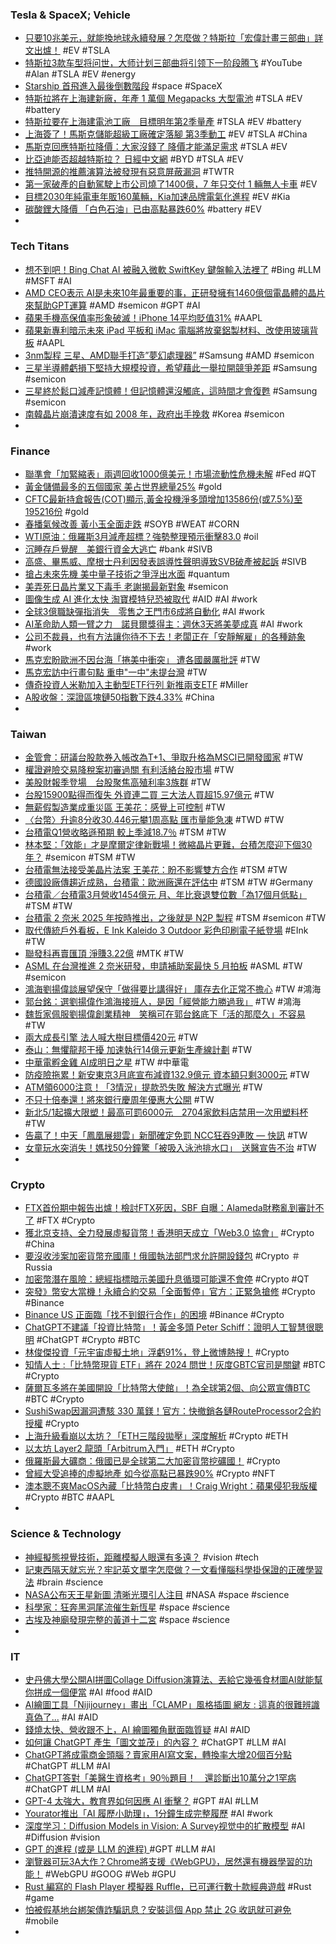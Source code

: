 ### Tesla & SpaceX; Vehicle
- [只要10兆美元，就能換地球永續發展？怎麼做？特斯拉「宏偉計畫三部曲」詳文出爐！](https://www.bnext.com.tw/article/74718/tesla-master-plan-3-230407) #EV #TSLA
- [特斯拉3款车型将问世，大师计划三部曲将引领下一阶段腾飞](https://www.youtube.com/watch?v=--WSokW0l38) #YouTube #Alan #TSLA #EV #energy
- [Starship 首飛進入最後倒數階段](https://chinese.engadget.com/spacex-will-conduct-a-starship-launch-rehearsal-next-week-020009687.html) #space #SpaceX
- [特斯拉將在上海建新廠，年產 1 萬個 Megapacks 大型電池](https://technews.tw/2023/04/10/tesla-megafactory-shanghai-battery-megapack/) #TSLA #EV #battery
- [特斯拉要在上海建電池工廠　目標明年第2季量產](https://tw.nextapple.com/international/20230409/4E1BED30D4D939D7930EB4F59DE7D739) #TSLA #EV #battery
- [上海簽了！馬斯克儲能超級工廠確定落腳 第3季動工](https://m.cnyes.com/news/id/5139931) #EV #TSLA #China
- [馬斯克回應特斯拉降價：大家沒錢了 降價才能滿足需求](https://news.xfastest.com/tesla/126319/tesla-price/) #TSLA #EV
- [比亞迪能否超越特斯拉？  日經中文網](https://zh.cn.nikkei.com/china/ccompany/51995-2023-04-10-05-00-36.html) #BYD #TSLA #EV
- [推特開源的推薦演算法被發現有惡意屏蔽漏洞](https://www.ithome.com.tw/news/156311) #TWTR
- [第一家破產的自動駕駛上市公司燒了1400億，7 年只交付 1 輛無人卡車](https://www.techbang.com/posts/104476-the-first-bankrupt-self-driving-public-company-burned-9) #EV
- [目標2030年純電車年販160萬輛，Kia加速品牌電氣化進程](https://news.u-car.com.tw/news/article/74488) #EV #Kia
- [碳酸鋰大降價 「白色石油」已由高點暴跌60%](https://m.cnyes.com/news/id/5139407) #battery #EV
-
### Tech Titans
- [想不到吧！Bing Chat AI 被融入微軟 SwiftKey 鍵盤輸入法裡了](https://www.kocpc.com.tw/archives/487202) #Bing #LLM #MSFT #AI
- [AMD CEO表示 AI是未來10年最重要的事，正研發擁有1460億個電晶體的晶片來幫助GPT運算](https://www.techbang.com/posts/105067-amd-is-developing-hundreds-of-billions-of-transistor-chips-ai) #AMD #semicon #GPT #AI
- [蘋果手機高保值率形象破滅！iPhone 14平均貶值31%](https://news.xfastest.com/apple/126307/蘋果手機高保值率形象破滅！iphone-14平均貶值31/) #AAPL
- [蘋果新專利暗示未來 iPad 平板和 iMac 電腦將放棄鋁製材料、改使用玻璃背板](https://www.techbang.com/posts/105038-apples-new-patent-granted-hinting-at-the-use-of-glass-backs) #AAPL
- [3nm製程 三星、AMD聯手打造”夢幻處理器”](https://news.xfastest.com/samsung/126339/samsung-3nm-exynos-2500/) #Samsung #AMD #semicon
- [三星半導體虧損下堅持大規模投資，希望藉此一舉拉開競爭差距](https://finance.technews.tw/2023/04/10/samsung-semiconductor-insists-on-large-scale-investment-under-losses/) #Samsung #semicon
- [三星終於鬆口減產記憶體！但記憶體還沒觸底，這時間才會復甦](https://www.techbang.com/posts/105218-samsung-finally-loosened-its-mouth-to-reduce-the-production) #Samsung #semicon
- [南韓晶片崩潰速度有如 2008 年，政府出手挽救](https://technews.tw/2023/04/10/korea-economy-drag-by-semiconductor-lost/) #Korea #semicon
-
### Finance
- [聯準會「加緊縮表」兩週回收1000億美元！市場流動性危機未解](https://www.blocktempo.com/fed-to-shrink-100-billion-balance-sheet-in-two-weeks/) #Fed #QT
- [黃金儲備最多的五個國家 美占世界總量25%](https://www.epochtimes.com/b5/23/3/20/n13954199.htm) #gold
- [CFTC最新持倉報告(COT)顯示,黃金投機淨多頭增加13586份(或7.5%)至195216份](https://www.dailyfxasia.com/cn/cotreport/20230409-2821.html) #gold
- [春播氣候改善 黃小玉全面走跌](https://news.cnyes.com/news/id/5137275) #SOYB #WEAT #CORN
- [WTI原油：俄羅斯3月減產超標？強勢整理預示衝擊83.0](https://www.dailyfxasia.com/cn/cmarkets/20230410-23645.html) #oil
- [沉睡存戶覺醒　美銀行資金大逃亡](https://www.upmedia.mg/news_info.php?Type=2&SerialNo=169736) #bank #SIVB
- [高盛、畢馬威、摩根士丹利因發表誤導性聲明導致SVB破產被起訴](https://m.cnyes.com/news/id/5139665) #SIVB
- [搶占未來先機 美中量子技術之爭浮出水面](https://www.epochtimes.com/b5/23/4/8/n13967804.htm) #quantum
- [美弄死日晶片業又下毒手 老謝揭最新對象](https://ctee.com.tw/news/global/839930.html) #semicon
- [圖像生成 AI 進化太快  淘寶模特兒恐被取代](https://unwire.hk/2023/04/09/ai-model/fun-tech/) #AID #AI #work
- [全球3億職缺彈指消失　零售之王門市6成將自動化](https://www.taisounds.com/news/content/76/40154) #AI #work
- [AI革命助人類一臂之力　諾貝爾獎得主：週休3天將美夢成真](https://www.mnews.tw/story/20230407nm015) #AI #work
- [公司不裁員，也有方法讓你待不下去！老闆正在「安靜解雇」的各種跡象](https://technews.tw/2023/04/09/how-companies-can-lose-workers-without-imposing-layoffs/) #work
- [馬克宏盼歐洲不因台海「捲美中衝突」 遭各國嚴厲批評](https://tw.news.yahoo.com/馬克宏盼歐洲不因台海-捲美中衝突-遭各國嚴厲批評-052709198.html) #TW
- [馬克宏訪中行畫句點 重申"一中"未提台灣](https://news.ustv.com.tw/newsdetail/20230408A007) #TW
- [傳奇投資人米勒加入主動型ETF行列 新推兩支ETF](https://m.cnyes.com/news/id/5140156) #Miller
- [A股收盤：深證區塊鏈50指數下跌4.33%](https://news.cnyes.com/news/id/5140443) #China
-
### Taiwan
- [金管會：研議台股款券入帳改為T+1、爭取升格為MSCI已開發國家](https://news.cnyes.com/news/id/5140020) #TW
- [權證避險交易降稅案初審過關 有利活絡台股市場](https://m.cnyes.com/news/id/5140258) #TW
- [美股財報季登場　台股聚焦高殖利率3族群](https://tw.nextapple.com/finance/20230410/B40BD57B2641B70377E4B78BBB2163B0) #TW
- [台股15900點得而復失 外資連二買 三大法人買超15.97億元](https://news.cnyes.com/news/id/5140271) #TW
- [無薪假製造業成重災區 王美花：感覺上可控制](https://udn.com/news/story/7238/7087063) #TW
- [〈台幣〉升逾8分收30.446元攀1周高點 匯市量能急凍](https://news.cnyes.com/news/id/5139140) #TWD #TW
- [台積電Q1營收略遜預期 較上季減18.7％](https://ctee.com.tw/news/tech/840694.html) #TSM #TW
- [林本堅：「效能」才是摩爾定律新戰場！微縮晶片更難，台積怎麼迎下個30年？](https://www.bnext.com.tw/article/74709/lbj-moores-law-april-mag) #semicon #TSM #TW
- [台積電無法接受美晶片法案 王美花：盼不影響雙方合作](https://today.line.me/tw/v2/article/kEe5kW2) #TSM #TW
- [德國設廠傳趨近成熟，台積電：歐洲廠還在評估中](https://technews.tw/2023/04/10/germany-tsmc-evaluate/) #TSM #TW #Germany
- [台積電／台積電3月營收1454億元 月、年比衰退雙位數「為17個月低點」](https://tw.stock.yahoo.com/news/台積電3月營收1454億元-月、年比衰退雙位數「為17個月低點」-060648412.html) #TSM #TW
- [台積電 2 奈米 2025 年按時推出，之後就是 N2P 製程](https://technews.tw/2023/04/10/tsmcs-2nm-process-is-on-track-for-2025/) #TSM #semicon #TW
- [取代傳統戶外看板，E Ink Kaleido 3 Outdoor 彩色印刷電子紙登場](https://technews.tw/2023/04/10/e-ink-kaleido-3-outdoor/) #EInk #TW
- [聯發科再賣匯頂 淨賺3.22億](https://ctee.com.tw/news/tech/839861.html) #MTK #TW
- [ASML 在台灣推進 2 奈米研發，申請補助案最快 5 月拍板](https://technews.tw/2023/04/10/asml-advances-2nm-rd-in-taiwan/) #ASML #TW #semicon
- [鴻海劉揚偉談展望保守「做得要比講得好」 庫存去化正常不擔心](https://news.cnyes.com/news/id/5139712) #TW #鴻海
- [郭台銘：選劉揚偉作鴻海接班人，是因「經營能力勝過我」](https://www.gvm.com.tw/article/101514) #TW #鴻海
- [魏哲家佩服劉揚偉創業精神　笑稱可在郭台銘底下「活的那麼久」不容易](https://tw.nextapple.com/finance/20230408/6FA9C27BA183AB36B36BBEB287A6D590) #TW
- [兩大成長引擎 法人喊大樹目標價420元](https://ctee.com.tw/news/biotech/840199.html) #TW
- [泰山：無懼龍邦干擾 加速執行14億元更新生產線計劃](https://news.cnyes.com/news/id/5139943) #TW
- [中華電孵金雞 AI成明日之星](https://ctee.com.tw/news/tech/840338.html) #TW #中華電
- [防疫險拖累！新安東京3月底宣布減資132.9億元 資本額只剩3000元](https://today.line.me/tw/v2/article/YaWvJeQ) #TW
- [ATM領6000注意！「3情況」提款恐失敗 解決方式曝光](https://today.line.me/tw/v2/article/9mrLmWm) #TW
- [不只十倍奉還！將來銀行慶周年優惠大公開](https://today.line.me/tw/v2/article/zNyj256) #TW
- [新北5/1起擴大限塑！最高可罰6000元　2704家飲料店禁用一次用塑料杯](https://tw.nextapple.com/life/20230410/A9D11E2FAF131228570C4E06E6735BC0) #TW
- [告贏了！中天「鳳凰展翅雲」新聞確定免罰 NCC狂吞9連敗 — 快訊](https://fongnews.net/breaknews/73934/) #TW
- [女童玩水突消失！媽找50分鐘驚「被吸入泳池排水口」　送醫宣告不治](https://today.line.me/tw/v2/article/XYW5Y9k) #TW
-
### Crypto
- [FTX首份期中報告出爐！檢討FTX死因，SBF 自曝：Alameda財務亂到審計不了](https://abmedia.io/ftx-first-interim-report) #FTX #Crypto
- [獲北京支持、全力發展虛擬貨幣！香港明天成立「Web3.0 協會」](https://blockcast.it/2023/04/10/institute-of-web3-hong-kong/) #Crypto #China
- [要沒收涉案加密貨幣充國庫！俄國執法部門求允許開設錢包](https://blockcast.it/2023/04/10/russian-prosecutors-prepares-to-seize-crypto-assets-seeks-permission-to-set-up-wallets/) #Crypto ＃Russia
- [加密幣潛在風險：總經指標暗示美國升息循環可能還不會停](https://blockcast.it/2023/04/09/mica-research-0409/) #Crypto #QT
- [突發》幣安大當機！永續合約交易「全面暫停」官方：正緊急搶修](https://www.blocktempo.com/binance-perpetual-contract-trading-completely-suspended/) #Crypto #Binance
- [Binance US 正面臨「找不到銀行合作」的困境](https://blockcast.it/2023/04/10/mica-daily-0410/) #Binance #Crypto
- [ChatGPT不建議「投資比特幣」！黃金多頭 Peter Schiff：證明人工智慧很聰明](https://www.blocktempo.com/chatgpt-does-not-recommend-asset-allocation-in-bitcoin/) #ChatGPT #Crypto #BTC
- [林俊傑投資「元宇宙虛擬土地」浮虧91%，登上微博熱搜！](https://www.blocktempo.com/jj-lin-lost-money-by-buying-decentraland/) #Crypto
- [知情人士 :「比特幣現貨 ETF」將在 2024 問世！灰度GBTC官司是關鍵](https://www.blocktempo.com/a-spot-btc-etf-may-comes-in-2024/) #BTC #Crypto
- [薩爾瓦多將在美國開設「比特幣大使館」！為全球第2個、向公眾宣傳BTC](https://www.blocktempo.com/el-salvador-to-open-a-second-bitcoin-embassy/) #BTC #Crypto
- [SushiSwap因漏洞遭駭 330 萬鎂！官方：快撤銷各鏈RouteProcessor2合約授權](https://www.blocktempo.com/sushiswap-routerprocessor2-contract-under-attack/) #Crypto
- [上海升級看崩以太坊？「ETH三階段拋壓」深度解析](https://www.blocktempo.com/in-depth-analysis-of-eth-three-stage-selling-pressure/) #Crypto #ETH
- [以太坊 Layer2 龍頭「Arbitrum入門」](https://www.blocktempo.com/king-of-ethereum-l2-arbitrum-intro/) #ETH #Crypto
- [俄羅斯最大礦商：俄國已是全球第二大加密貨幣挖礦國！](https://www.blocktempo.com/bitriver-says-russia-is-worlds-second-largest-crypto-miner/) #Crypto
- [曾經大受追捧的虛擬地產 如今從高點已暴跌90%](https://m.cnyes.com/news/id/5140154) #Crypto #NFT
- [澳本聰不爽MacOS內藏「比特幣白皮書」！Craig Wright：蘋果侵犯我版權](https://www.blocktempo.com/craig-wright-hints-apple-may-be-violating-copyright-by-storing-bitcoin-white-paper/) #Crypto #BTC #AAPL
-
### Science & Technology
- [神經擬態視覺技術，距離模擬人眼還有多遠？](https://technews.tw/2023/04/10/neuromorphic-vision-technology/) #vision #tech
- [記東西隔天就忘光？牢記英文單字怎麼做？一文看懂腦科學掛保證的正確學習法](https://www.bnext.com.tw/article/74697/30mins-learn-methods-book) #brain #science
- [NASA公布天王星新圖 清晰光環引人注目](https://www.epochtimes.com/b5/23/4/8/n13967882.htm) #NASA #space #science
- [科學家：狂奔黑洞尾流催生新恆星](https://today.line.me/tw/v2/article/XYWLWvO) #space #science
- [古埃及神廟發現完整的黃道十二宮](https://www.natgeomedia.com/science/article/content-16138.html) #space #science
-
### IT
- [史丹佛大學公開AI拼圖Collage Diffusion演算法、丟給它幾張食材圖AI就能幫你拼成一個便當](https://www.techbang.com/posts/105029-no-ps-it-doesnt-matter-ai-puzzle-technology-has-been-able-to) #AI #food #AID
- [AI繪圖工具「Nijijourney」畫出「CLAMP」風格插圖   網友 : 這真的很難辨識真偽了...](https://www.toy-people.com/?p=79450) #AI #AID
- [錢燒太快、營收跟不上，AI 繪圖獨角獸面臨質疑](https://finance.technews.tw/2023/04/10/stability-ai-new-round-of-fundraising-has-been-questioned/) #AI #AID
- [如何讓 ChatGPT 產生「圖文並茂」的內容？](https://steachs.com/archives/62437) #ChatGPT #LLM #AI
- [ChatGPT將成電商金頭腦？賣家用AI寫文案，轉換率大增20個百分點](https://www.bnext.com.tw/article/74642/amazon-chatgpt-using-selling) #ChatGPT #LLM #AI
- [ChatGPT答對「美醫生資格考」90％題目！　還診斷出10萬分之1罕病](https://www.ettoday.net/news/20230408/2475041.htm) #ChatGPT #LLM #AI
- [GPT-4 太強大，教育界如何因應 AI 衝擊？](https://www.inside.com.tw/article/31270-chatgpt-in-education) #GPT #AI #LLM
- [Yourator推出「AI 履歷小助理」，1分鐘生成完整履歷](https://www.techbang.com/posts/105053-yourator-ai-resume-assistant-generate-a-complete-resume-in-1) #AI #work
- [深度学习：Diffusion Models in Vision: A Survey视觉中的扩散模型](https://blog.csdn.net/ssshyeong/article/details/127163137) #AI #Diffusion #vision
- [GPT 的進程 (或是 LLM 的進程) ](https://blog.gslin.org/archives/2023/04/10/11135/gpt-的進程-或是-llm-的進程/) #GPT #LLM #AI
- [瀏覽器可玩3A大作？Chrome將支援《WebGPU》，居然還有機器學習的功能！](https://news.gamme.com.tw/1756223) #WebGPU #GOOG #Web #GPU
- [Rust 編寫的 Flash Player 模擬器 Ruffle，已可運行數十款經典遊戲](https://www.techbang.com/posts/104781-ruffle-open-source-project-an-adobe-flash-emulator-built) #Rust #game
- [怕被假基地台綁架傳詐騙訊息？安裝這個 App 禁止 2G 收訊就可避免](https://m.eprice.com.tw/mobile/talk/124/5778698/1) #mobile
-
